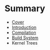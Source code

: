 # Summary

* [Cover](README.md)
* [Introduction](documentation/Introduction.md)
* [Compilation](documentation/Compilation.md)
* [Build System](documentation/BuildSystem.md)
* Kernel Trees

